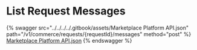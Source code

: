 # List Request Messages

{% swagger src="../../../../.gitbook/assets/Marketplace Platform API.json" path="/v1/commerce/requests/{requestId}/messages" method="post" %}
[Marketplace Platform API.json](<../../../../.gitbook/assets/Marketplace Platform API.json>)
{% endswagger %}
